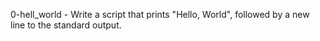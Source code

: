 0-hell_world - Write a script that prints "Hello, World", followed by a new line to the standard output.
